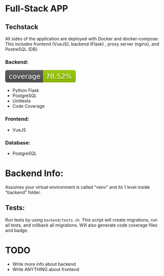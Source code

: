 # Full-Stack APP

## Techstack
All sides of the application are deployed with Docker and docker-compose. This includes frontend (VueJS), backend (Flask) , proxy server (nginx), and PostreSQL (DB).
### Backend: 
[![Coverage Status](./backend/coverage-badge.svg?dummy=8484744)](./backend/coverage.xml)
* Python Flask
* PostgreSQL
* Unittests
* Code Coverage


### Frontend:
* VueJS

### Database:
* PostgreSQL

# Backend Info:
Assumes your virtual environment is called "venv" and its 1 level inside "backend" folder.
## Tests:
Run tests by using `backend/tests.sh`. This script will create migrations, run all tests, and rollback all migrations. Will also generate code coverage files and badge.


# TODO
* Write more info about backend
* Write ANYTHING about frontend